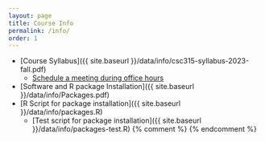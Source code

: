 ```yaml
---
layout: page
title: Course Info 
permalink: /info/
order: 1
---
```


* [Course Syllabus]({{ site.baseurl }}/data/info/csc315-syllabus-2023-fall.pdf)
    * [Schedule a meeting during office hours](https://outlook.office.com/bookwithme/user/0acaa1ae25934137a8606a78e6582ea5@easternct.edu/meetingtype/SVRwCe7HMUGxuT6WGxi68g2)
* [Software and R package Installation]({{ site.baseurl }}/data/info/Packages.pdf) 
* [R Script for package installation]({{ site.baseurl }}/data/info/packages.R) 
    * [Test script for package installation]({{ site.baseurl }}/data/info/packages-test.R)
{% comment %}
{% endcomment %}
